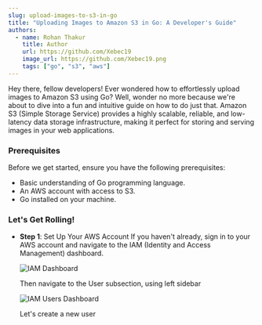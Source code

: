 ```yaml
---
slug: upload-images-to-s3-in-go
title: "Uploading Images to Amazon S3 in Go: A Developer's Guide"
authors:
  - name: Rohan Thakur
    title: Author
    url: https://github.com/Xebec19
    image_url: https://github.com/Xebec19.png
    tags: ["go", "s3", "aws"]
---
```


Hey there, fellow developers! Ever wondered how to effortlessly upload images to Amazon S3 using Go? Well, wonder no more because we're about to dive into a fun and intuitive guide on how to do just that. Amazon S3 (Simple Storage Service) provides a highly scalable, reliable, and low-latency data storage infrastructure, making it perfect for storing and serving images in your web applications.

### Prerequisites

Before we get started, ensure you have the following prerequisites:

- Basic understanding of Go programming language.
- An AWS account with access to S3.
- Go installed on your machine.

### Let's Get Rolling!

- **Step 1**: Set Up Your AWS Account
  If you haven't already, sign in to your AWS account and navigate to the IAM (Identity and Access Management) dashboard.

  ![IAM Dashboard](/img/iam-dashboard.png)

  Then navigate to the User subsection, using left sidebar

  ![IAM Users Dashboard](/img/iam-users-dashboard.png)

  Let's create a new user
